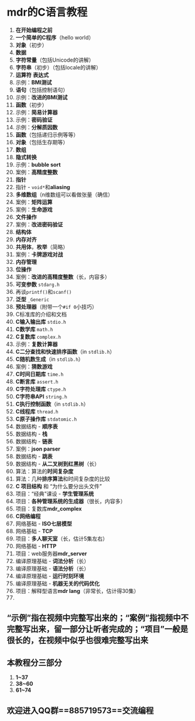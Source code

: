 # mdr的C语言教程

1. **在开始编程之前**
2. **一个简单的C程序**（hello world）
3. **对象**（初步）
4. **数据**
5. **字符常量**（包括Unicode的讲解）
6. **字符串**（初步）（包括locale的讲解）
7. **运算符** **表达式**
8. 示例：**BMI测试**
9. **语句**（包括控制语句）
10. 示例：**改进的BMI测试**
11. **函数**（初步）
12. 示例：**简易计算器**
13. 示例：**密码验证**
14. 示例：**分解质因数**
15. **函数**（包括递归示例等等）
16. **对象**（包括生存期等）
17. **数组**
18. **隐式转换**
19. 示例：**bubble sort**
20. 案例：**高精度整数**
21. **指针**
22. 指针 - `void*`和**aliasing**
23. **多维数组**（n维数组可以看做张量（确信）
24. 案例：**矩阵运算**
25. 案例：**生命游戏**
26. **文件操作**
27. 案例：**改进密码验证**
28. **结构体**
29. **内存对齐**
30. **共用体**，**枚举**（简略）
31. 案例：**卡牌游戏对战**
32. **内存管理**
33. **位操作**
34. 案例：**改进的高精度整数**（长，内容多）
35. **可变参数** `stdarg.h`
36. 再谈`printf()`和`scanf()`
37. **泛型** `_Generic`
38. **预处理器**（附带一个`#if 0`小技巧）
39. C标准库的介绍和文档
40. **C输入输出库** `stdio.h`
41. **C数学库** `math.h`
42. **C复数库** `complex.h`
43. 示例：**复数计算器**
44. **C二分查找和快速排序函数**（in `stdlib.h`）
45. **C随机数生成**（in `stdlib.h`）
46. 案例：**猜数游戏**
47. **C时间日期库** `time.h`
48. **C断言库** `assert.h`
49. **C字符处理库** `ctype.h`
50. **C字符串API** `string.h`
51. **C执行控制函数**（in `stdlib.h`）
52. **C线程库** `thread.h`
53. **C原子操作库** `stdatomic.h`
54. 数据结构 - **顺序表**
55. 数据结构 - **栈**
56. 数据结构 - **链表**
57. 案例：**json parser**
58. 数据结构 - **跳表**
59. 数据结构 - **从二叉树到红黑树**（长）
60. 算法：算法的**时间复杂度**
61. 算法：几种**排序算法**和时间复杂度的比较
62. **C 项目结构** 和 “为什么要分出头文件”
63. 项目：“经典”课设 - **学生管理系统**
64. 项目：**各种管理系统的生成器**（很长，内容多）
65. 项目：复数库**mdr_complex**
66. **C网络编程**
67. 网络基础 - **ISO七层模型**
68. 网络基础 - **TCP**
69. 项目：**多人聊天室**（长，估计5集左右）
70. 网络基础 - **HTTP**
71. 项目：web服务器**mdr_server**
72. 编译原理基础 - **词法分析**（长）
73. 编译原理基础 - **语法分析**（长）
74. 编译原理基础 - **运行时刻环境**
75. 编译原理基础 - **机器无关的代码优化**
76. 项目：解释型语言**mdr lang**（非常长，估计得30集）
77. 



## **“示例”指在视频中完整写出来的；“案例”指视频中不完整写出来，留一部分让听者完成的；“项目”一般是很长的，在视频中似乎也很难完整写出来**

## 本教程分三部分

1. **1~37**
2. **38~60**
3. **61~74**

## **欢迎进入QQ群==885719573==交流编程**
